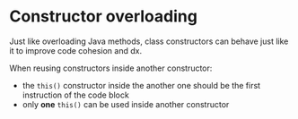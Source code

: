 # Constructor overloading
Just like overloading Java methods, class constructors can behave just like it to improve code cohesion and dx.

When reusing constructors inside another constructor:
- the `this()` constructor inside the another one should be the first instruction of the code block
- only **one** `this()` can be used inside another constructor
